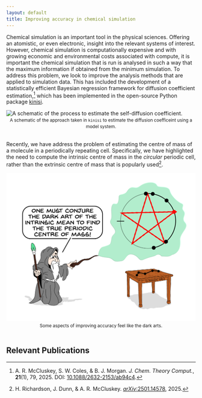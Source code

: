 ```yaml
---
layout: default
title: Improving accuracy in chemical simulation
---
```


Chemical simulation is an important tool in the physical sciences. 
Offering an atomistic, or even electronic, insight into the relevant systems of interest. 
However, chemical simulation is computationally expensive and with growing economic and environmental costs associated with compute, it is important the chemical simulation that is run is analysed in such a way that the maximum information if obtained from the minimum simulation. 
To address this problem, we look to improve the analysis methods that are applied to simulation data. 
This has included the development of a statistically efficient Bayesian regression framework for diffusion coefficient estimation,[^1] which has been implemented in the open-source Python package [kinisi](https://kinisi.readthedocs.io).

<picture>
  <source media="(prefers-color-scheme: light)" srcset="https://github.com/bjmorgan/kinisi/blob/master/docs/source/_static/schematic_light.png?raw=true">
  <source media="(prefers-color-scheme: dark)" srcset="https://github.com/bjmorgan/kinisi/blob/master/docs/source/_static/schematic_dark.png?raw=true">
  <img alt="A schematic of the process to estimate the self-diffusion coefficient." src="https://github.com/bjmorgan/kinisi/blob/master/docs/source/_static/schematic_dark.png?raw=true">
</picture>
<center>
  <small>
    A schematic of the approach taken in <code>kinisi</code> to estimate the diffusion coefficeint using a model system.
    <br>
    <br>
  </small>
</center>

Recently, we have address the problem of estimating the centre of mass of a molecule in a periodically repeating cell. 
Specifically, we have highlighted the need to compute the intrinsic centre of mass in the *circular* periodic cell, rather than the extrinsic centre of mass that is popularly used[^2]. 

<picture>
  <img alt="A wizard suggesting that the dark art of the intrisic mean is necessary for computing centre of mass" src="/assets/img/wizard.jpg">
</picture>
<center>
  <small>
    Some aspects of improving accuracy feel like the dark arts. 
    <br>
    <br>
  </small>
</center>

## Relevant Publications

[^1]: A. R. McCluskey, S. W. Coles, & B. J. Morgan. *J. Chem. Theory Comput.*, **21**(1), 79, 2025. DOI: [10.1088/2632-2153/ab94c4](https://doi.org/10.1088/2632-2153/ab94c4).
[^2]: H. Richardson, J. Dunn, & A. R. McCluskey. [*arXiv*:2501.14578](https://arxiv.org/abs/2501.14578), 2025. 
